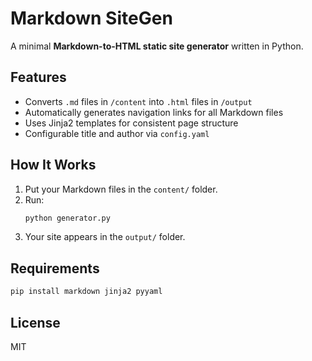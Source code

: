 # Markdown SiteGen

A minimal **Markdown-to-HTML static site generator** written in Python.

## Features
- Converts `.md` files in `/content` into `.html` files in `/output`
- Automatically generates navigation links for all Markdown files
- Uses Jinja2 templates for consistent page structure
- Configurable title and author via `config.yaml`

## How It Works
1. Put your Markdown files in the `content/` folder.
2. Run:
   ```bash
   python generator.py
   ```
3. Your site appears in the `output/` folder.

## Requirements
```bash
pip install markdown jinja2 pyyaml
```
## License
MIT
